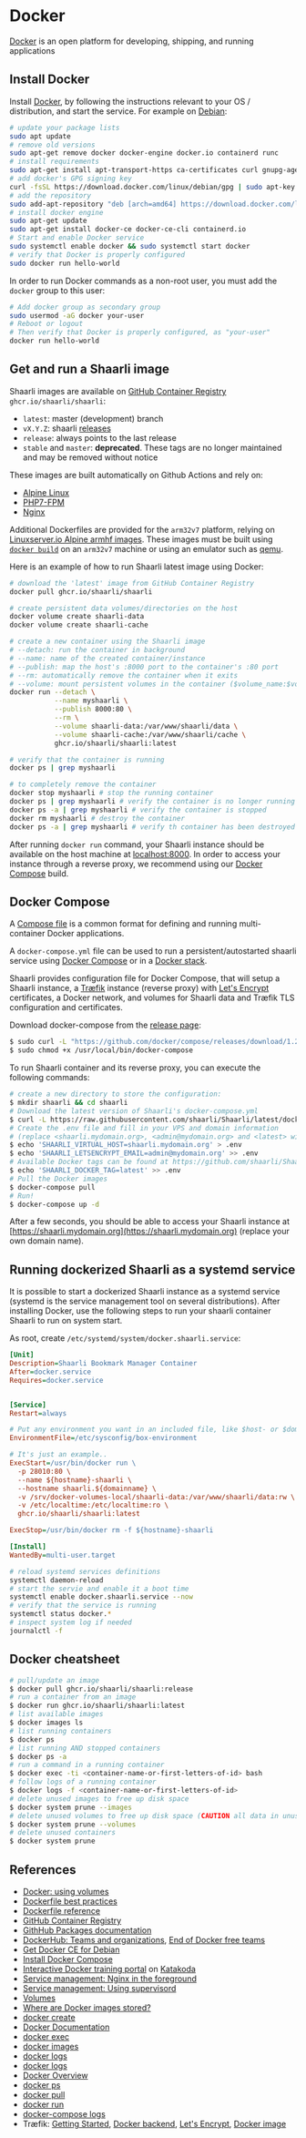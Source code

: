 
# Docker

[Docker](https://docs.docker.com/get-started/overview/) is an open platform for developing, shipping, and running applications

## Install Docker

Install [Docker](https://docs.docker.com/engine/install/), by following the instructions relevant to your OS / distribution, and start the service. For example on [Debian](https://docs.docker.com/engine/install/debian/):

```bash
# update your package lists
sudo apt update
# remove old versions
sudo apt-get remove docker docker-engine docker.io containerd runc
# install requirements
sudo apt-get install apt-transport-https ca-certificates curl gnupg-agent software-properties-common
# add docker's GPG signing key
curl -fsSL https://download.docker.com/linux/debian/gpg | sudo apt-key add -
# add the repository
sudo add-apt-repository "deb [arch=amd64] https://download.docker.com/linux/debian $(lsb_release -cs) stable"
# install docker engine
sudo apt-get update
sudo apt-get install docker-ce docker-ce-cli containerd.io
# Start and enable Docker service
sudo systemctl enable docker && sudo systemctl start docker
# verify that Docker is properly configured
sudo docker run hello-world
```

In order to run Docker commands as a non-root user, you must add the `docker` group to this user:

```bash
# Add docker group as secondary group
sudo usermod -aG docker your-user
# Reboot or logout
# Then verify that Docker is properly configured, as "your-user"
docker run hello-world
```

## Get and run a Shaarli image

Shaarli images are available on [GitHub Container Registry](https://github.com/shaarli/Shaarli/pkgs/container/shaarli) `ghcr.io/shaarli/shaarli`:

- `latest`: master (development) branch
- `vX.Y.Z`: shaarli [releases](https://github.com/shaarli/Shaarli/releases)
- `release`: always points to the last release
- `stable` and `master`: **deprecated**. These tags are no longer maintained and may be removed without notice

These images are built automatically on Github Actions and rely on:

- [Alpine Linux](https://www.alpinelinux.org/)
- [PHP7-FPM](http://php-fpm.org/)
- [Nginx](http://nginx.org/)

Additional Dockerfiles are provided for the `arm32v7` platform, relying on [Linuxserver.io Alpine armhf images](https://hub.docker.com/r/lsiobase/alpine.armhf/). These images must be built using [`docker build`](https://docs.docker.com/engine/reference/commandline/build/) on an `arm32v7` machine or using an emulator such as [qemu](https://resin.io/blog/building-arm-containers-on-any-x86-machine-even-dockerhub/).

Here is an example of how to run Shaarli latest image using Docker:

```bash
# download the 'latest' image from GitHub Container Registry
docker pull ghcr.io/shaarli/shaarli

# create persistent data volumes/directories on the host
docker volume create shaarli-data
docker volume create shaarli-cache

# create a new container using the Shaarli image
# --detach: run the container in background
# --name: name of the created container/instance
# --publish: map the host's :8000 port to the container's :80 port
# --rm: automatically remove the container when it exits
# --volume: mount persistent volumes in the container ($volume_name:$volume_mountpoint)
docker run --detach \
           --name myshaarli \
           --publish 8000:80 \
           --rm \
           --volume shaarli-data:/var/www/shaarli/data \
           --volume shaarli-cache:/var/www/shaarli/cache \
           ghcr.io/shaarli/shaarli:latest

# verify that the container is running
docker ps | grep myshaarli

# to completely remove the container
docker stop myshaarli # stop the running container
docker ps | grep myshaarli # verify the container is no longer running
docker ps -a | grep myshaarli # verify the container is stopped
docker rm myshaarli # destroy the container
docker ps -a | grep myshaarli # verify th container has been destroyed

```

After running `docker run` command, your Shaarli instance should be available on the host machine at [localhost:8000](http://localhost:8000). In order to access your instance through a reverse proxy, we recommend using our [Docker Compose](#docker-compose) build.

## Docker Compose

A [Compose file](https://docs.docker.com/compose/compose-file/) is a common format for defining and running multi-container Docker applications.

A `docker-compose.yml` file can be used to run a persistent/autostarted shaarli service using [Docker Compose](https://docs.docker.com/compose/) or in a [Docker stack](https://docs.docker.com/engine/reference/commandline/stack_deploy/).

Shaarli provides configuration file for Docker Compose, that will setup a Shaarli instance, a [Træfik](https://containo.us/traefik/) instance (reverse proxy) with [Let's Encrypt](https://letsencrypt.org/) certificates, a Docker network, and volumes for Shaarli data and Træfik TLS configuration and certificates.

Download docker-compose from the [release page](https://docs.docker.com/compose/install/):

```bash
$ sudo curl -L "https://github.com/docker/compose/releases/download/1.26.2/docker-compose-$(uname -s)-$(uname -m)" -o /usr/local/bin/docker-compose
$ sudo chmod +x /usr/local/bin/docker-compose
```

To run Shaarli container and its reverse proxy, you can execute the following commands:

```bash
# create a new directory to store the configuration:
$ mkdir shaarli && cd shaarli
# Download the latest version of Shaarli's docker-compose.yml
$ curl -L https://raw.githubusercontent.com/shaarli/Shaarli/latest/docker-compose.yml -o docker-compose.yml
# Create the .env file and fill in your VPS and domain information
# (replace <shaarli.mydomain.org>, <admin@mydomain.org> and <latest> with your actual information)
$ echo 'SHAARLI_VIRTUAL_HOST=shaarli.mydomain.org' > .env
$ echo 'SHAARLI_LETSENCRYPT_EMAIL=admin@mydomain.org' >> .env
# Available Docker tags can be found at https://github.com/shaarli/Shaarli/pkgs/container/shaarli/versions?filters%5Bversion_type%5D=tagged
$ echo 'SHAARLI_DOCKER_TAG=latest' >> .env
# Pull the Docker images
$ docker-compose pull
# Run!
$ docker-compose up -d
```

After a few seconds, you should be able to access your Shaarli instance at [https://shaarli.mydomain.org](https://shaarli.mydomain.org) (replace your own domain name).

## Running dockerized Shaarli as a systemd service

It is possible to start a dockerized Shaarli instance as a systemd service (systemd is the service management tool on several distributions). After installing Docker, use the following steps to run your shaarli container Shaarli to run on system start.

As root, create `/etc/systemd/system/docker.shaarli.service`:

```ini
[Unit]
Description=Shaarli Bookmark Manager Container
After=docker.service
Requires=docker.service


[Service]
Restart=always

# Put any environment you want in an included file, like $host- or $domainname in this example
EnvironmentFile=/etc/sysconfig/box-environment

# It's just an example..
ExecStart=/usr/bin/docker run \
  -p 28010:80 \
  --name ${hostname}-shaarli \
  --hostname shaarli.${domainname} \
  -v /srv/docker-volumes-local/shaarli-data:/var/www/shaarli/data:rw \
  -v /etc/localtime:/etc/localtime:ro \
  ghcr.io/shaarli/shaarli:latest

ExecStop=/usr/bin/docker rm -f ${hostname}-shaarli

[Install]
WantedBy=multi-user.target
```

```bash
# reload systemd services definitions
systemctl daemon-reload
# start the servie and enable it a boot time
systemctl enable docker.shaarli.service --now
# verify that the service is running
systemctl status docker.*
# inspect system log if needed
journalctl -f
```



## Docker cheatsheet

```bash
# pull/update an image
$ docker pull ghcr.io/shaarli/shaarli:release
# run a container from an image
$ docker run ghcr.io/shaarli/shaarli:latest
# list available images
$ docker images ls
# list running containers
$ docker ps
# list running AND stopped containers
$ docker ps -a
# run a command in a running container
$ docker exec -ti <container-name-or-first-letters-of-id> bash
# follow logs of a running container
$ docker logs -f <container-name-or-first-letters-of-id>
# delete unused images to free up disk space
$ docker system prune --images
# delete unused volumes to free up disk space (CAUTION all data in unused volumes will be lost)
$ docker system prune --volumes
# delete unused containers
$ docker system prune
```


## References

- [Docker: using volumes](https://docs.docker.com/storage/volumes/)
- [Dockerfile best practices](https://docs.docker.com/articles/dockerfile_best-practices/)
- [Dockerfile reference](https://docs.docker.com/reference/builder/)
- [GitHub Container Registry](https://github.com/features/packages)
- [GithHub Packages documentation](https://docs.github.com/en/packages)
- [DockerHub: Teams and organizations](https://docs.docker.com/docker-hub/orgs/), [End of Docker free teams](https://www.docker.com/blog/we-apologize-we-did-a-terrible-job-announcing-the-end-of-docker-free-teams/)
- [Get Docker CE for Debian](https://docs.docker.com/install/linux/docker-ce/debian/)
- [Install Docker Compose](https://docs.docker.com/compose/install/)
- [Interactive Docker training portal](https://www.katacoda.com/courses/docker/) on [Katakoda](https://www.katacoda.com/)
- [Service management: Nginx in the foreground](http://nginx.org/en/docs/ngx_core_module.html#daemon)
- [Service management: Using supervisord](https://docs.docker.com/articles/using_supervisord/)
- [Volumes](https://docs.docker.com/storage/volumes/)
- [Where are Docker images stored?](http://blog.thoward37.me/articles/where-are-docker-images-stored/)
- [docker create](https://docs.docker.com/engine/reference/commandline/create/)
- [Docker Documentation](https://docs.docker.com/)
- [docker exec](https://docs.docker.com/engine/reference/commandline/exec/)
- [docker images](https://docs.docker.com/engine/reference/commandline/images/)
- [docker logs](https://docs.docker.com/engine/reference/commandline/logs/)
- [docker logs](https://docs.docker.com/engine/reference/commandline/logs/)
- [Docker Overview](https://docs.docker.com/engine/docker-overview/)
- [docker ps](https://docs.docker.com/engine/reference/commandline/ps/)
- [docker pull](https://docs.docker.com/engine/reference/commandline/pull/)
- [docker run](https://docs.docker.com/engine/reference/commandline/run/)
- [docker-compose logs](https://docs.docker.com/compose/reference/logs/)
- Træfik: [Getting Started](https://docs.traefik.io/), [Docker backend](https://docs.traefik.io/configuration/backends/docker/), [Let's Encrypt](https://docs.traefik.io/user-guide/docker-and-lets-encrypt/), [Docker image](https://hub.docker.com/_/traefik/)
